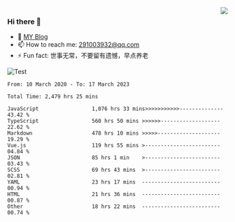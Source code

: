 <img align='right' src='https://github-readme-stats.vercel.app/api?username=niaogege&show_icons=true&theme=radical'/>

### Hi there 👋

- 🌱 [MY Blog](https://bythewayer.com/)
- 📫 How to reach me: 291003932@qq.com
- ⚡ Fun fact:  世事无常，不要留有遗憾，早点养老

![Test](https://github-readme-stats.vercel.app/api/top-langs/?username=niaogege&layout=compact)

<!--START_SECTION:waka-->

```text
From: 10 March 2020 - To: 17 March 2023

Total Time: 2,479 hrs 25 mins

JavaScript                 1,076 hrs 33 mins>>>>>>>>>>>--------------   43.42 %
TypeScript                 560 hrs 50 mins >>>>>>-------------------   22.62 %
Markdown                   478 hrs 10 mins >>>>>--------------------   19.29 %
Vue.js                     119 hrs 55 mins >------------------------   04.84 %
JSON                       85 hrs 1 min    >------------------------   03.43 %
SCSS                       69 hrs 43 mins  >------------------------   02.81 %
YAML                       23 hrs 17 mins  -------------------------   00.94 %
HTML                       21 hrs 36 mins  -------------------------   00.87 %
Other                      18 hrs 22 mins  -------------------------   00.74 %
```

<!--END_SECTION:waka-->
